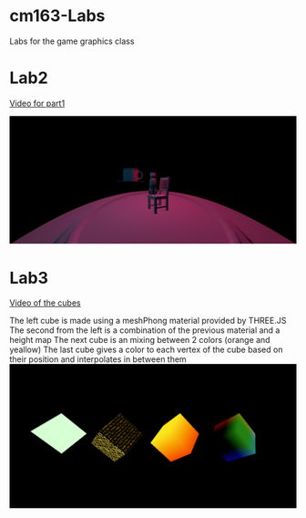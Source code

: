 # cm163-Labs
 Labs for the game graphics class

# Lab2
[Video for part1](https://drive.google.com/file/d/1pWu6y_ckZrOspoGqalek8Jl1Z0oqBWdO/view?usp=sharing)

![part2](images/lab2Part2.PNG)

# Lab3
[Video of the cubes](https://drive.google.com/file/d/1XdfJv379qlZG7weaGTvk6wwvkdX4SZ6M/view?usp=sharing)

The left cube is made using a meshPhong material provided by THREE.JS
The second from the left is a combination of the previous material and a height map
The next cube is an mixing between 2 colors (orange and yeallow)
The last cube gives a color to each vertex of the cube based on their position and interpolates in between them
![lab3](images/lab3.PNG)